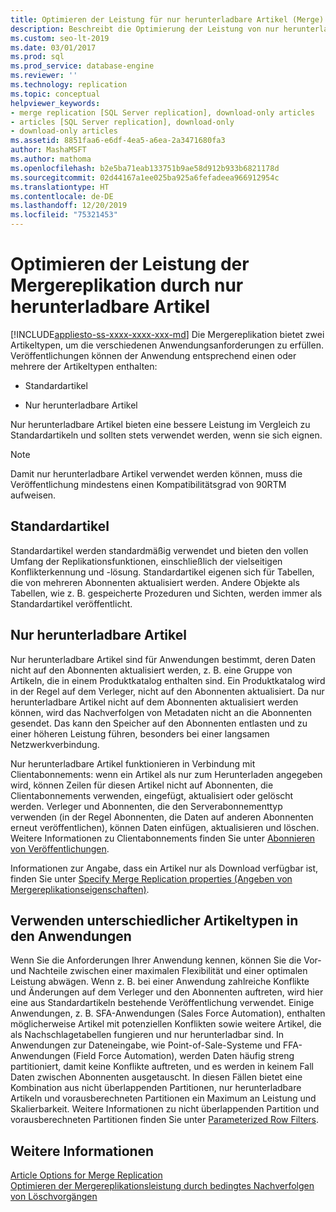 ```yaml
---
title: Optimieren der Leistung für nur herunterladbare Artikel (Merge)
description: Beschreibt die Optimierung der Leistung von nur herunterladbaren Artikeln, die von der Mergereplikation verwendet werden.
ms.custom: seo-lt-2019
ms.date: 03/01/2017
ms.prod: sql
ms.prod_service: database-engine
ms.reviewer: ''
ms.technology: replication
ms.topic: conceptual
helpviewer_keywords:
- merge replication [SQL Server replication], download-only articles
- articles [SQL Server replication], download-only
- download-only articles
ms.assetid: 8851faa6-e6df-4ea5-a6ea-2a3471680fa3
author: MashaMSFT
ms.author: mathoma
ms.openlocfilehash: b2e5ba71eab133751b9ae58d912b933b6821178d
ms.sourcegitcommit: 02d44167a1ee025ba925a6fefadeea966912954c
ms.translationtype: HT
ms.contentlocale: de-DE
ms.lasthandoff: 12/20/2019
ms.locfileid: "75321453"
---
```

# <a name="optimize-merge-replication-performance-with-download-only-articles"></a>Optimieren der Leistung der Mergereplikation durch nur herunterladbare Artikel
[!INCLUDE[appliesto-ss-xxxx-xxxx-xxx-md](../../../includes/appliesto-ss-xxxx-xxxx-xxx-md.md)]
  Die Mergereplikation bietet zwei Artikeltypen, um die verschiedenen Anwendungsanforderungen zu erfüllen. Veröffentlichungen können der Anwendung entsprechend einen oder mehrere der Artikeltypen enthalten:  
  
-   Standardartikel  
  
-   Nur herunterladbare Artikel  
  
 Nur herunterladbare Artikel bieten eine bessere Leistung im Vergleich zu Standardartikeln und sollten stets verwendet werden, wenn sie sich eignen.  
  
> [!NOTE]  
>  Damit nur herunterladbare Artikel verwendet werden können, muss die Veröffentlichung mindestens einen Kompatibilitätsgrad von 90RTM aufweisen.  
  
## <a name="standard-articles"></a>Standardartikel  
 Standardartikel werden standardmäßig verwendet und bieten den vollen Umfang der Replikationsfunktionen, einschließlich der vielseitigen Konflikterkennung und -lösung. Standardartikel eigenen sich für Tabellen, die von mehreren Abonnenten aktualisiert werden. Andere Objekte als Tabellen, wie z. B. gespeicherte Prozeduren und Sichten, werden immer als Standardartikel veröffentlicht.  
  
## <a name="download-only-articles"></a>Nur herunterladbare Artikel  
 Nur herunterladbare Artikel sind für Anwendungen bestimmt, deren Daten nicht auf den Abonnenten aktualisiert werden, z. B. eine Gruppe von Artikeln, die in einem Produktkatalog enthalten sind. Ein Produktkatalog wird in der Regel auf dem Verleger, nicht auf den Abonnenten aktualisiert. Da nur herunterladbare Artikel nicht auf dem Abonnenten aktualisiert werden können, wird das Nachverfolgen von Metadaten nicht an die Abonnenten gesendet. Das kann den Speicher auf den Abonnenten entlasten und zu einer höheren Leistung führen, besonders bei einer langsamen Netzwerkverbindung.  
  
 Nur herunterladbare Artikel funktionieren in Verbindung mit Clientabonnements: wenn ein Artikel als nur zum Herunterladen angegeben wird, können Zeilen für diesen Artikel nicht auf Abonnenten, die Clientabonnements verwenden, eingefügt, aktualisiert oder gelöscht werden. Verleger und Abonnenten, die den Serverabonnementtyp verwenden (in der Regel Abonnenten, die Daten auf anderen Abonnenten erneut veröffentlichen), können Daten einfügen, aktualisieren und löschen. Weitere Informationen zu Clientabonnements finden Sie unter [Abonnieren von Veröffentlichungen](../../../relational-databases/replication/subscribe-to-publications.md).  
  
 Informationen zur Angabe, dass ein Artikel nur als Download verfügbar ist, finden Sie unter [Specify Merge Replication properties (Angeben von Mergereplikationseigenschaften)](../../../relational-databases/replication/merge/specify-merge-replication-properties.md).  
  
## <a name="using-different-article-types-in-your-applications"></a>Verwenden unterschiedlicher Artikeltypen in den Anwendungen  
 Wenn Sie die Anforderungen Ihrer Anwendung kennen, können Sie die Vor- und Nachteile zwischen einer maximalen Flexibilität und einer optimalen Leistung abwägen. Wenn z. B. bei einer Anwendung zahlreiche Konflikte und Änderungen auf dem Verleger und den Abonnenten auftreten, wird hier eine aus Standardartikeln bestehende Veröffentlichung verwendet. Einige Anwendungen, z. B. SFA-Anwendungen (Sales Force Automation), enthalten möglicherweise Artikel mit potenziellen Konflikten sowie weitere Artikel, die als Nachschlagetabellen fungieren und nur herunterladbar sind. In Anwendungen zur Dateneingabe, wie Point-of-Sale-Systeme und FFA-Anwendungen (Field Force Automation), werden Daten häufig streng partitioniert, damit keine Konflikte auftreten, und es werden in keinem Fall Daten zwischen Abonnenten ausgetauscht. In diesen Fällen bietet eine Kombination aus nicht überlappenden Partitionen, nur herunterladbare Artikeln und vorausberechneten Partitionen ein Maximum an Leistung und Skalierbarkeit. Weitere Informationen zu nicht überlappenden Partition und vorausberechneten Partitionen finden Sie unter [Parameterized Row Filters](../../../relational-databases/replication/merge/parameterized-filters-parameterized-row-filters.md).  
  
## <a name="see-also"></a>Weitere Informationen  
 [Article Options for Merge Replication](../../../relational-databases/replication/merge/article-options-for-merge-replication.md)   
 [Optimieren der Mergereplikationsleistung durch bedingtes Nachverfolgen von Löschvorgängen](../../../relational-databases/replication/merge/optimize-merge-replication-performance-with-conditional-delete-tracking.md)  
  
  
